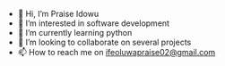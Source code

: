 - 👋 Hi, I’m Praise Idowu
- 👀 I’m interested in software development
- 🌱 I’m currently learning python
- 💞️ I’m looking to collaborate on several projects
- 📫 How to reach me on ifeoluwapraise02@gmail.com

<!---
praise002/praise002 is a ✨ special ✨ repository because its `README.md` (this file) appears on your GitHub profile.
You can click the Preview link to take a look at your changes.
--->
